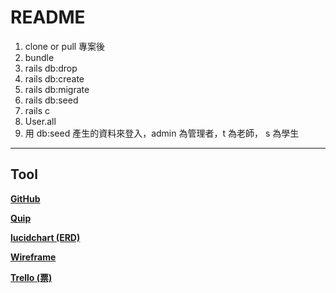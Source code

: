 # README

1. clone or pull 專案後
2. bundle
3. rails db:drop
4. rails db:create
5. rails db:migrate
6. rails db:seed
7. rails c
8. User.all
9. 用 db:seed 產生的資料來登入，admin 為管理者，t 為老師， s 為學生


---

## Tool

[**GitHub**](https://github.com/River-Ye/oh_my_wage/)

[**Quip**](https://riverye.quip.com/OcZAOAihsSC)

[**lucidchart (ERD)**](https://www.lucidchart.com/documents/edit/52440e0b-0748-4620-9b85-6fbf4642601b)

[**Wireframe**](https://whimsical.com/JgPoSu5DBGz4kNfxC9S99L)

[**Trello (票)**](https://trello.com/oh_my_wage)
